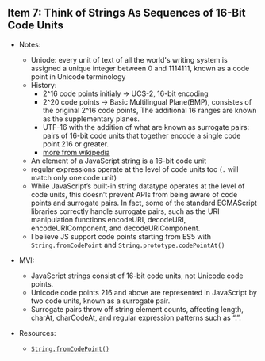 ## Item 7: Think of Strings As Sequences of 16-Bit Code Units

- Notes:
	- Uniode: every unit of text of all the world's writing system is assigned a unique integer between 0 and 1114111, known as a code point in Unicode terminology
    - History:
    	- 2^16 code points initialy -> UCS-2, 16-bit encoding
        - 2^20 code points -> Basic Multilingual Plane(BMP), consistes of the original 2^16 code points, The additional 16 ranges are known as the supplementary planes.
        - UTF-16 with the addition of what are known as surrogate pairs: pairs of 16-bit code units that together encode a single code point 216 or greater.
        - [more from wikipedia](https://en.wikipedia.org/wiki/Unicode)
	- An element of a JavaScript string is a 16-bit code unit
    - regular expressions operate at the level of code units too (`.` will match only one code unit)
    - While JavaScript’s built-in string datatype operates at the level of code units, this doesn’t prevent APIs from being aware of code points and surrogate pairs. In fact, some of the standard ECMAScript libraries correctly handle surrogate pairs, such as the URI manipulation functions encodeURI, decodeURI, encodeURIComponent, and decodeURIComponent.
	- I believe JS support code points starting from ES5 with `String.fromCodePoint` and `String.prototype.codePointAt()`
- MVI:
	- JavaScript strings consist of 16-bit code units, not Unicode code points.
    - Unicode code points 216 and above are represented in JavaScript by two code units, known as a surrogate pair.
    - Surrogate pairs throw off string element counts, affecting length, charAt, charCodeAt, and regular expression patterns such as “.”.
    
- Resources:
	- [`String.fromCodePoint()`](https://developer.mozilla.org/en-US/docs/Web/JavaScript/Reference/Global_Objects/String/fromCodePoint)
    